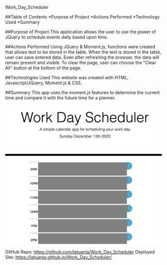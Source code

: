 Work_Day_Scheduler

##Table of Contents 
*Purpose of Project 
*Actions Performed 
*Technology Used 
*Summary

##Purpose of Project 
This application allows the user to use the power of JQuery to schedule events daily based upon time.  

##Actions Performed 
Using JQuery & Moment.js, functions were created that allows text to be stored in the table.  When the text is stored in the table, user can save entered data.  Even after refreshing the browser, the data will remain present and visible.  To clear the page, user can choose the "Clear All" button at the bottom of the page.

##Technologies Used 
This website was created with HTML, Javascript/JQuery, Moment.js & CSS.

##Summary 
This app uses the moment.js features to determine the current time and compare it with the future time for a planner.  

![](assets/Readme_Screenshot.png)

GitHub Repo: https://github.com/latuanja/Work_Day_Scheduler
Deployed Site: https://latuanja.github.io/Work_Day_Scheduler/

